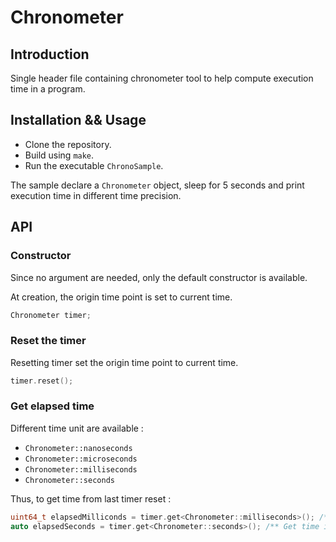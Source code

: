 # Chronometer

## Introduction

Single header file containing chronometer tool to help compute execution time in a program.

## Installation && Usage

- Clone the repository.
- Build using `make`.
- Run the executable `ChronoSample`.

The sample declare a `Chronometer` object, sleep for 5 seconds and print execution time in different time precision.

## API

### Constructor

Since no argument are needed, only the default constructor is available.

At creation, the origin time point is set to current time.

```c++
Chronometer timer;
```

### Reset the timer

Resetting timer set the origin time point to current time.

```c++
timer.reset();
```

### Get elapsed time

Different time unit are available :
- `Chronometer::nanoseconds`
- `Chronometer::microseconds`
- `Chronometer::milliseconds`
- `Chronometer::seconds`

Thus, to get time from last timer reset :

```c++
uint64_t elapsedMilliconds = timer.get<Chronometer::milliseconds>(); /**Get time in milliseconds **/
auto elapsedSeconds = timer.get<Chronometer::seconds>(); /** Get time in seconds **/
```
